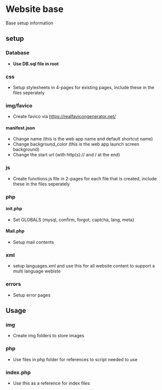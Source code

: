 # Website base
Base setup information

## setup
### Database
* **Use DB.sql file in root**

### css
* Setup stylesheets in 4-pages for existing pages, include these in the files seperately

### img/favico
* Create favico via https://realfavicongenerator.net/
#### manifest.json
* Change name (this is the web app name and default shortcut name)
* Change background_color (this is the web app launch screen background)
* Change the start url (with http(s):// and / at the end)

### js
* Create functions.js file in 2-pages for each file that is created, include these in the files seperately

### php
#### init.php
* Set GLOBALS (mysql, confirm, forgot, captcha, lang, meta)
#### Mail.php
* Setup mail contents

### xml
* setup languages.xml and use this for all website content to support a multi language webiste

### errors
* Setup error pages

## Usage
### img
* Create img folders to store images

### php
* Use files in php folder for references to script needed to use

### index.php
* Use this as a reference for index files
